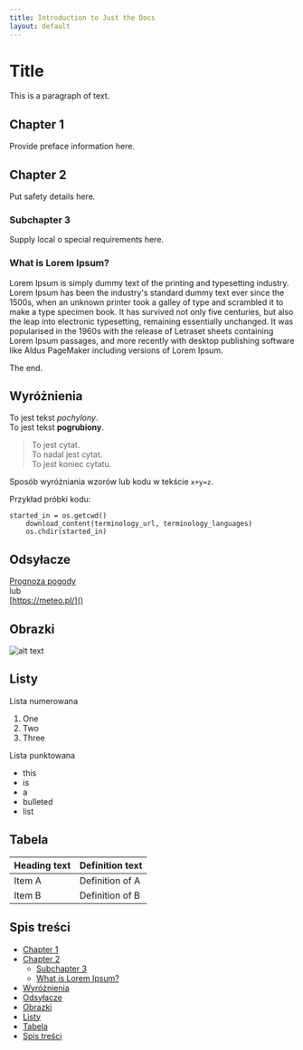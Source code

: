 ```yaml
---
title: Introduction to Just the Docs
layout: default
---
```


# Title <!-- omit in toc -->

<!-- to jest komentarz, ale może być czytany przez VSC i rozszerzenia jako działanie -->

This is a paragraph of text.

## Chapter 1

Provide preface information here.

## Chapter 2

Put safety details here.

### Subchapter 3

Supply local o special requirements here.

### What is Lorem Ipsum?

Lorem Ipsum is simply dummy text of the printing and typesetting industry.  
Lorem Ipsum has been the industry's standard dummy text ever since the 1500s, when an unknown printer took a galley of type and scrambled it to make a type specimen book. It has survived not only five centuries, but also the leap into electronic typesetting, remaining essentially unchanged. It was popularised in the 1960s with the release of Letraset sheets containing Lorem Ipsum passages, and more recently with desktop publishing software like Aldus PageMaker including versions of Lorem Ipsum.

The end.

<!-- Zbiór komend: https://www.markdownguide.org/cheat-sheet/ -->

## Wyróżnienia

To jest tekst *pochylony*.  
To jest tekst **pogrubiony**.

> To jest cytat.  
To nadal jest cytat.  
To jest koniec cytatu.

Sposób wyróżniania wzorów lub kodu w tekście `x+y=z`.

Przykład próbki kodu:
```
started_in = os.getcwd()
    download_content(terminology_url, terminology_languages)
    os.chdir(started_in)
```

## Odsyłacze

[Prognoza pogody](https://meteo.pl/)  
lub  
[https://meteo.pl/]()

## Obrazki

![alt text](IMG_E8070.JPG)

## Listy

Lista numerowana

1. One
2. Two
3. Three

Lista punktowana

- this
- is
- a
- bulleted
- list

## Tabela

| Heading text | Definition text |
| ------------ | --------------- |
| Item A       | Definition of A |
| Item B       | Definition of B |

## Spis treści

- [Chapter 1](#chapter-1)
- [Chapter 2](#chapter-2)
  - [Subchapter 3](#subchapter-3)
  - [What is Lorem Ipsum?](#what-is-lorem-ipsum)
- [Wyróżnienia](#wyróżnienia)
- [Odsyłacze](#odsyłacze)
- [Obrazki](#obrazki)
- [Listy](#listy)
- [Tabela](#tabela)
- [Spis treści](#spis-treści)
